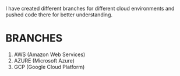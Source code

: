 I have created different branches for different cloud environments and pushed code there for better understanding.

# BRANCHES
1. AWS (Amazon Web Services)
2. AZURE (Microsoft Azure)
3.  GCP (Google Cloud Platform)
